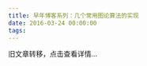 ```yaml
---
title: 早年博客系列：几个常用图论算法的实现
date: 2016-03-24 00:00:00
tags:
---
```


旧文章转移，点击查看详情...
<script src='/old/loader.js'></script>